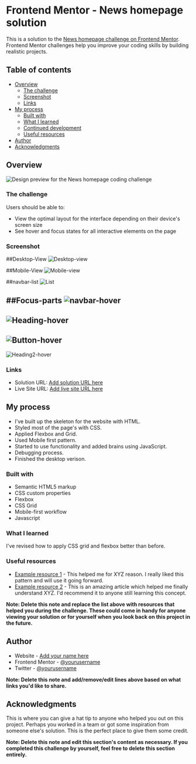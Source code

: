 # Frontend Mentor - News homepage solution

This is a solution to the [News homepage challenge on Frontend Mentor](https://www.frontendmentor.io/challenges/news-homepage-H6SWTa1MFl). Frontend Mentor challenges help you improve your coding skills by building realistic projects. 

## Table of contents

- [Overview](#overview)
  - [The challenge](#the-challenge)
  - [Screenshot](#screenshot)
  - [Links](#links)
- [My process](#my-process)
  - [Built with](#built-with)
  - [What I learned](#what-i-learned)
  - [Continued development](#continued-development)
  - [Useful resources](#useful-resources)
- [Author](#author)
- [Acknowledgments](#acknowledgments)

## Overview

![Design preview for the News homepage coding challenge](./design/desktop-preview.jpg)

### The challenge

Users should be able to:

- View the optimal layout for the interface depending on their device's screen size
- See hover and focus states for all interactive elements on the page

### Screenshot

##Desktop-View
![Desktop-view](<News homepage.png>)

##Mobile-View
![Mobile-view](News-homepage-Mobile.png)

##navbar-list
![List](News-homepage-navbar-list.png)

##Focus-parts
![navbar-hover](firefox_qM5bKV5Y8T.jpg)
---
![Heading-hover](firefox_E8cbizpFHz.jpg)
---
![Button-hover](firefox_KsUWLqN7Gi.jpg)
---
![Heading2-hover](firefox_noouixCqaW.jpg)

### Links

- Solution URL: [Add solution URL here](https://your-solution-url.com)
- Live Site URL: [Add live site URL here](https://your-live-site-url.com)

## My process

  - I've built up the skeleton for the website with HTML.
  - Styled most of the page's with CSS.
  - Applied Flexbox and Grid.
  - Used Mobile first pattern.
  - Started to use functionality and added brains using JavaScript.
  - Debugging process.
  - Finished the desktop verison.


### Built with

- Semantic HTML5 markup
- CSS custom properties
- Flexbox
- CSS Grid
- Mobile-first workflow
- Javascript

### What I learned

I've revised how to apply CSS grid and flexbox better than before.

### Useful resources

- [Example resource 1](https://www.example.com) - This helped me for XYZ reason. I really liked this pattern and will use it going forward.
- [Example resource 2](https://www.example.com) - This is an amazing article which helped me finally understand XYZ. I'd recommend it to anyone still learning this concept.

**Note: Delete this note and replace the list above with resources that helped you during the challenge. These could come in handy for anyone viewing your solution or for yourself when you look back on this project in the future.**

## Author

- Website - [Add your name here](https://www.your-site.com)
- Frontend Mentor - [@yourusername](https://www.frontendmentor.io/profile/yourusername)
- Twitter - [@yourusername](https://www.twitter.com/yourusername)

**Note: Delete this note and add/remove/edit lines above based on what links you'd like to share.**

## Acknowledgments

This is where you can give a hat tip to anyone who helped you out on this project. Perhaps you worked in a team or got some inspiration from someone else's solution. This is the perfect place to give them some credit.

**Note: Delete this note and edit this section's content as necessary. If you completed this challenge by yourself, feel free to delete this section entirely.**
